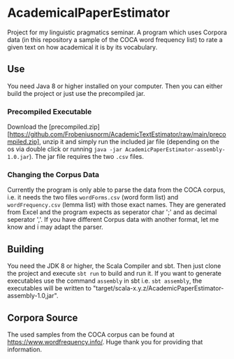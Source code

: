 # AcademicalPaperEstimator
Project for my linguistic pragmatics seminar.
A program which uses Corpora data (in this repository a sample of the COCA word frequency list) to rate a given text on how academical it is by its vocabulary.
## Use
You need Java 8 or higher installed on your computer. Then you can either build the project or just use the precompiled jar.
### Precompiled Executable
Download the [precompiled.zip][https://github.com/Frobeniusnorm/AcademicTextEstimator/raw/main/precompiled.zip], unzip it and simply run the included jar file (depending on the os via double click or running `java -jar AcademicPaperEstimator-assembly-1.0.jar`). The jar file requires the two `.csv` files.
### Changing the Corpus Data
Currently the program is only able to parse the data from the COCA corpus, i.e. it needs the two files `wordForms.csv` (word form list) and `wordFrequency.csv` (lemma list) with those exact names. They are generated from Excel and the program expects as seperator char ';' and as decimal seperator ','. If you have different Corpus data with another format, let me know and i may adapt the parser.
## Building
You need the JDK 8 or higher, the Scala Compiler and sbt. Then just clone the project and execute `sbt run` to build and run it.
If you want to generate executables use the command `assembly` in sbt i.e. `sbt assembly`, the executables will be written to "target/scala-x.y.z/AcademicPaperEstimator-assembly-1.0,jar".
## Corpora Source
The used samples from the COCA corpus can be found at https://www.wordfrequency.info/. Huge thank you for providing that information.
